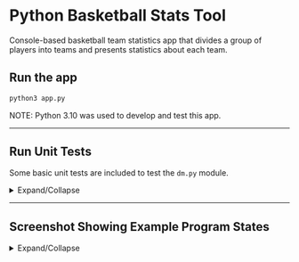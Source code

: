 # Python Basketball Stats Tool

Console-based basketball team statistics app that divides a group of players into teams and presents statistics about each team.

## Run the app

```bash
python3 app.py
```

NOTE: Python 3.10 was used to develop and test this app.

---

## Run Unit Tests

Some basic unit tests are included to test the `dm.py` module.

<details>
  <summary>Expand/Collapse</summary>
To run the tests, use something like:


```bash
python3 -m unittest -v dm.py
```

and you should see some test result output like this:

```bash
test_balance_teams (dm.Tests) ... ok
test_calculate_avg_height (dm.Tests) ... ok
test_cleaned_players (dm.Tests) ... ok
test_create_string_from_list_of_lists (dm.Tests) ... ok
test_show_menu_options (dm.ToDoTests) ... skipped "TODO: When there's more time, test this"
test_show_team_stats (dm.ToDoTests) ... skipped "TODO: When there's more time, test this"

----------------------------------------------------------------------
Ran 6 tests in 0.001s

OK (skipped=2)
```

Note: If you run `dm.py` directly, with something like:

```bash
python3 dm.py
```

You should see test result output like this:

```bash
....ss
----------------------------------------------------------------------
Ran 6 tests in 0.000s

OK (skipped=2)
```

The `....ss` indicates four tests ran and two were skipped.

</details>

---

## Screenshot Showing Example Program States

<details>
  <summary>Expand/Collapse</summary>
  
<img width="499" alt="Screen Shot 2022-07-05 at 11 06 45 AM" src="https://user-images.githubusercontent.com/764270/177370712-ce5c170e-6bd6-49e5-886f-2a4d2dad86d4.png">

</details>
